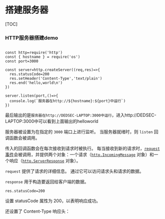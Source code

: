 # 搭建服务器



[TOC]

### HTTP服务器搭建demo

```

const http=require('http')
const { hostname } = require('os')
const port=3000

const server=http.createServer((req,res)=>{
  res.statusCode=200
  res.setHeader('Content-Type','text/plain')
  res.end('hello,world\n')
})

server.listen(port,()=>{
  console.log(`服务器在http://${hostname}:${port}中运行`)
})
```

最后输出的是`服务器在http://DEDSEC-LAPTOP:3000中运行`，进入http://DEDSEC-LAPTOP:3000中可以看到上面输出的helloworld

服务器被设置为在指定的 `3000` 端口上进行监听。 当服务器就绪时，则 `listen` 回调函数会被调用。

传入的回调函数会在每次接收到请求时被执行。 每当接收到新的请求时，[`request` 事件](http://nodejs.cn/api/http.html#http_event_request)会被调用，并提供两个对象：一个请求（[`http.IncomingMessage`](http://nodejs.cn/api/http.html#http_class_http_incomingmessage) 对象）和一个响应（[`http.ServerResponse`](http://nodejs.cn/api/http.html#http_class_http_serverresponse) 对象）。

`request` 提供了请求的详细信息。 通过它可以访问请求头和请求的数据。

`response` 用于构造要返回给客户端的数据。

```
res.statusCode=200
```

设置 statusCode 属性为 200，以表明响应成功。

还设置了 Content-Type 响应头：